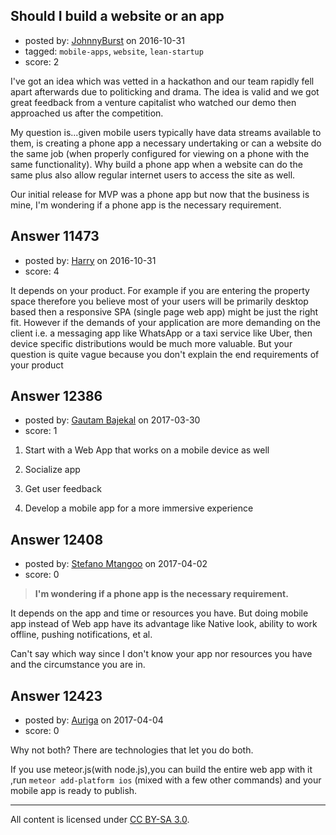 ## Should I build a website or an app

- posted by: [JohnnyBurst](https://stackexchange.com/users/3369535/johnnyburst) on 2016-10-31
- tagged: `mobile-apps`, `website`, `lean-startup`
- score: 2

I've got an idea which was vetted in a hackathon and our team rapidly fell apart afterwards due to politicking and drama. The idea is valid and we got great feedback from a venture capitalist who watched our demo then approached us after the competition.

My question is...given mobile users typically have data streams available to them, is creating a phone app a necessary undertaking or can a website do the same job (when properly configured for viewing on a phone with the same functionality). Why build a phone app when a website can do the same plus also allow regular internet users to access the site as well.

Our initial release for MVP was a phone app but now that the business is mine, I'm wondering if a phone app is the necessary requirement.


## Answer 11473

- posted by: [Harry](https://stackexchange.com/users/6540484/harry) on 2016-10-31
- score: 4

It depends on your product. For example if you are entering the property space therefore you believe most of your users will be primarily desktop based then a responsive SPA (single page web app) might be just the right fit. However if the demands of your application are more demanding on the client i.e. a messaging app like WhatsApp or a taxi service like Uber, then device specific distributions would be much more valuable. But your question is quite vague because you don't explain the end requirements of your product


## Answer 12386

- posted by: [Gautam Bajekal](https://stackexchange.com/users/10221908/gautam-bajekal) on 2017-03-30
- score: 1

 1. Start with a Web App that works on a mobile device as well
 
 2. Socialize app 

 3. Get user feedback 

 4. Develop a mobile app for a more immersive experience


## Answer 12408

- posted by: [Stefano Mtangoo](https://stackexchange.com/users/365002/stefano-mtangoo) on 2017-04-02
- score: 0

> **I'm wondering if a phone app is the necessary requirement.**

It depends on the app and time or resources you have. But doing mobile app instead of Web app have its advantage like Native look, ability to work offline, pushing notifications, et al.

Can't say which way since I don't know your app nor resources you have and the circumstance you are in.


## Answer 12423

- posted by: [Auriga](https://stackexchange.com/users/7185041/auriga) on 2017-04-04
- score: 0

Why not both? There are technologies that let you do both.

If you use meteor.js(with node.js),you can build the entire web app with it ,run `meteor add-platform ios` (mixed with a few other commands) and your mobile app is ready to publish.



---

All content is licensed under [CC BY-SA 3.0](https://creativecommons.org/licenses/by-sa/3.0/).
